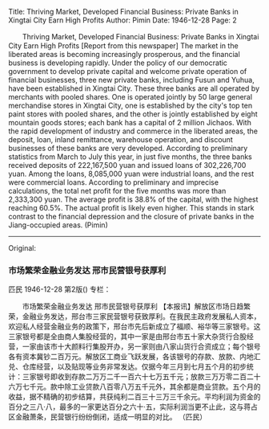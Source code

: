Title: Thriving Market, Developed Financial Business: Private Banks in Xingtai City Earn High Profits
Author: Pimin
Date: 1946-12-28
Page: 2

　　Thriving Market, Developed Financial Business:
    Private Banks in Xingtai City Earn High Profits
    [Report from this newspaper] The market in the liberated areas is becoming increasingly prosperous, and the financial business is developing rapidly. Under the policy of our democratic government to develop private capital and welcome private operation of financial businesses, three new private banks, including Fusun and Yuhua, have been established in Xingtai City. These three banks are all operated by merchants with pooled shares. One is operated jointly by 50 large general merchandise stores in Xingtai City, one is established by the city's top ten paint stores with pooled shares, and the other is jointly established by eight mountain goods stores; each bank has a capital of 2 million Jichaos. With the rapid development of industry and commerce in the liberated areas, the deposit, loan, inland remittance, warehouse operation, and discount businesses of these banks are very developed. According to preliminary statistics from March to July this year, in just five months, the three banks received deposits of 222,167,500 yuan and issued loans of 302,226,700 yuan. Among the loans, 8,085,000 yuan were industrial loans, and the rest were commercial loans. According to preliminary and imprecise calculations, the total net profit for the five months was more than 2,333,300 yuan. The average profit is 38.8% of the capital, with the highest reaching 60.5%. The actual profit is likely even higher. This stands in stark contrast to the financial depression and the closure of private banks in the Jiang-occupied areas. (Pimin)



<hr /> 

Original: 


### 市场繁荣金融业务发达  邢市民营银号获厚利
匹民
1946-12-28
第2版()
专栏：

　　市场繁荣金融业务发达
    邢市民营银号获厚利
    【本报讯】解放区市场日趋繁荣，金融业务发达，邢台市三家民营银号获致厚利。在我民主政府发展私人资本，欢迎私人经营金融业务的政策下，邢台市先后新成立了福顺、裕华等三家银号。这三家银号都是全由商人集股经营的，其中一家是由邢台市五十家大杂货行合股经营，一家由该市十大颜料行集股开办，另一家则由八家山货行合资成立；每个银号各有资本冀钞二百万元。解放区工商业飞跃发展，各该银号的存款、放款、内地汇兑、仓库经营，以及贴现等业务非常发达。仅据今年三月到七月五个月的初步统计：三家银号即收到存款二万万二千一百六十七万五千元；放款三万万零二百二十六万七千元。款中除工业贷款八百零八万五千元外，其余都是商业贷款。五个月的收益，据不精确的初步结算，共获纯利二百三十三万三千余元。平均利润为资金的百分之三八·八，最多的一家更达百分之六十·五，实际利润当更不止此，这与蒋占区金融萧条，民营银行纷纷倒闭，适成一明显的对比。        （匹民）
